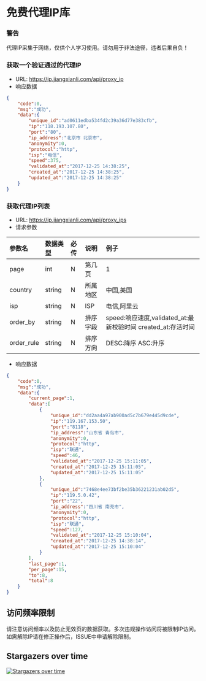 # 免费代理IP库

### 警告
代理IP采集于网络，仅供个人学习使用。请勿用于非法途径，违者后果自负！

### 获取一个验证通过的代理IP
* URL: https://ip.jiangxianli.com/api/proxy_ip
* 响应数据
```json
{
    "code":0,
    "msg":"成功",
    "data":{
        "unique_id":"ad0611edba534fd2c39a36d77e383cfb",
        "ip":"118.193.107.80",
        "port":"80",
        "ip_address":"北京市 北京市",
        "anonymity":0,
        "protocol":"http",
        "isp":"电信",
        "speed":375,
        "validated_at":"2017-12-25 14:38:25",
        "created_at":"2017-12-25 14:38:25",
        "updated_at":"2017-12-25 14:38:25"
    }
}
```

### 获取代理IP列表
* URL: https://ip.jiangxianli.com/api/proxy_ips
* 请求参数

| 参数名 | 数据类型 | 必传 | 说明 | 例子 |
| :---|:---| :---| :--- | :--- |
|page|int|N|第几页|1|
|country|string|N|所属地区|中国,美国|
|isp|string|N|ISP|电信,阿里云|
|order_by|string|N|排序字段|speed:响应速度,validated_at:最新校验时间 created_at:存活时间|
|order_rule|string|N|排序方向|DESC:降序 ASC:升序|
* 响应数据
```json
{
    "code":0,
    "msg":"成功",
    "data":{
        "current_page":1,
        "data":[
            {
                "unique_id":"dd2aa4a97ab900ad5c7b679e445d9cde",
                "ip":"119.167.153.50",
                "port":"8118",
                "ip_address":"山东省 青岛市",
                "anonymity":0,
                "protocol":"http",
                "isp":"联通",
                "speed":46,
                "validated_at":"2017-12-25 15:11:05",
                "created_at":"2017-12-25 15:11:05",
                "updated_at":"2017-12-25 15:11:05"
            },
            {
                "unique_id":"7468e4ee73bf2be35b36221231ab02d5",
                "ip":"119.5.0.42",
                "port":"22",
                "ip_address":"四川省 南充市",
                "anonymity":0,
                "protocol":"http",
                "isp":"联通",
                "speed":127,
                "validated_at":"2017-12-25 15:10:04",
                "created_at":"2017-12-25 14:38:14",
                "updated_at":"2017-12-25 15:10:04"
            }
        ],
        "last_page":1,
        "per_page":15,
        "to":8,
        "total":8
    }
}
```

## 访问频率限制
请注意访问频率以及防止无效页的数据获取。多次违规操作访问将被限制IP访问。如需解除IP请在修正操作后，ISSUE中申请解除限制。

## Stargazers over time

[![Stargazers over time](https://starchart.cc/jiangxianli/ProxyIpLib.svg)](https://starchart.cc/jiangxianli/ProxyIpLib)
